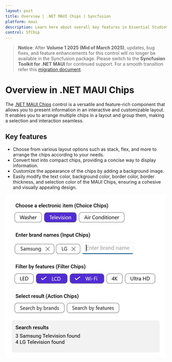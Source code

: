 ```yaml
---
layout: post
title: Overview | .NET MAUI Chips | Syncfusion
platform: maui
description: Learn here about overall key features in Essential Studio® for .NET MAUI SfChip Control, its elements, and more.
control: SfChip
---
```


> **Notice**: After **Volume 1 2025 (Mid of March 2025)**, updates, bug fixes, and feature enhancements for this control will no longer be available in the Syncfusion package. Please switch to the **Syncfusion Toolkit for .NET MAUI** for continued support. For a smooth transition refer this [migration document](https://help.syncfusion.com/maui-toolkit/migration).

# Overview in .NET MAUI Chips

The [.NET MAUI Chips](https://www.syncfusion.com/maui-controls/maui-chips) control is a versatile and feature-rich component that allows you to present information in an interactive and customizable layout. It enables you to arrange multiple chips in a layout and group them, making a selection and interaction seamless.

## Key features

* Choose from various layout options such as stack, flex, and more to arrange the chips according to your needs.
* Convert text into compact chips, providing a concise way to display information.
* Customize the appearance of the chips by adding a background image.
* Easily modify the text color, background color, border color, border thickness, and selection color of the MAUI Chips, ensuring a cohesive and visually appealing design.

![NET MAUI Chip](images/overview/maui_chip.png)
